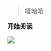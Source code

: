 > 哇哈哈

**开始阅读**

<a href='https://www.baidu.com' target='_blank'>

<img src='https://tva1.sinaimg.cn/large/008eGmZEgy1gmst35m6igj31c00u0alj.jpg'>

</a>



